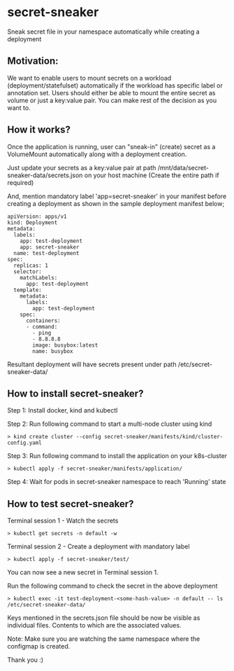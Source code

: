 # secret-sneaker

Sneak secret file in your namespace automatically while creating a deployment

## Motivation:

We want to enable users to mount secrets on a workload (deployment/statefulset) automatically if the workload has specific label or annotation set. Users should either be able to mount the entire secret as volume or just a key:value pair. You can make rest of the decision as you want to.

## How it works?

Once the application is running, user can "sneak-in" (create) secret as a VolumeMount automatically along with a deployment creation.

Just update your secrets as a key:value pair at path /mnt/data/secret-sneaker-data/secrets.json on your host machine (Create the entire path if required)

And, mention mandatory label 'app=secret-sneaker' in your manifest before creating a deployment as shown in the sample deployment manifest below;
``` {.sourceCode .bash}
apiVersion: apps/v1
kind: Deployment
metadata:
  labels:
    app: test-deployment
    app: secret-sneaker
  name: test-deployment
spec:
  replicas: 1
  selector:
    matchLabels:
      app: test-deployment
  template:
    metadata:
      labels:
        app: test-deployment
    spec:
      containers:
      - command:
        - ping
        - 8.8.8.8
        image: busybox:latest
        name: busybox
```
Resultant deployment will have secrets present under path /etc/secret-sneaker-data/

## How to install secret-sneaker?

Step 1: Install docker, kind and kubectl

Step 2: Run following command to start a multi-node cluster using kind

``` {.sourceCode .bash}
> kind create cluster --config secret-sneaker/manifests/kind/cluster-config.yaml
```

Step 3: Run following command to install the application on your k8s-cluster

``` {.sourceCode .bash}
> kubectl apply -f secret-sneaker/manifests/application/
```

Step 4: Wait for pods in secret-sneaker namespace to reach 'Running' state

## How to test secret-sneaker?

Terminal session 1 - Watch the secrets

``` {.sourceCode .bash}
> kubectl get secrets -n default -w
```

Terminal session 2 - Create a deployment with mandatory label

``` {.sourceCode .bash}
> kubectl apply -f secret-sneaker/test/
```
You can now see a new secret in Terminal session 1. 

Run the following command to check the secret in the above deployment

``` {.sourceCode .bash}
> kubectl exec -it test-deployment-<some-hash-value> -n default -- ls /etc/secret-sneaker-data/
```
Keys mentioned in the secrets.json file should be now be visible as individual files. Contents to which are the associated values.

Note: Make sure you are watching the same namespace where the configmap is created.

Thank you :)

